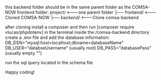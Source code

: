 this backend folder should be in the same parent folder as the COMSA-NOW frontend folder:
project/          <---one parent folder
├── frontend/     <---Cloned COMSA-NOW 
├── backend/      <---Clone comsa-backend

after cloning install a composer and then run [composer require vlucas/phpdotenv] in the terminal inside the /comsa-backend directory
create a .env file and add the database information:
DB_DSN="mysql:host=localhost;dbname=databaseName"
DB_USER="databseUsername" (usually root)
DB_PASS="databasePass" (usually empty "")

run the sql query located in the schema file

Happy coding!

